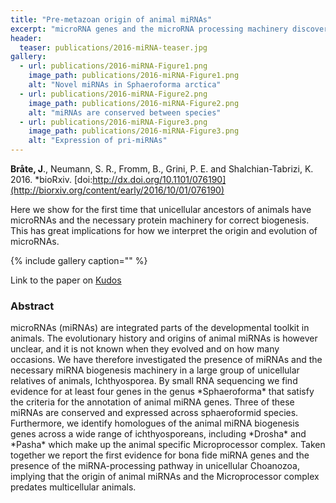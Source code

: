 ```yaml
---
title: "Pre-metazoan origin of animal miRNAs"
excerpt: "microRNA genes and the microRNA processing machinery discovered for the first time among the unicellular ancestors of animals."
header:
  teaser: publications/2016-miRNA-teaser.jpg
gallery:
  - url: publications/2016-miRNA-Figure1.png
    image_path: publications/2016-miRNA-Figure1.png
    alt: "Novel miRNAs in Sphaeroforma arctica"
  - url: publications/2016-miRNA-Figure2.png
    image_path: publications/2016-miRNA-Figure2.png
    alt: "miRNAs are conserved between species"
  - url: publications/2016-miRNA-Figure3.png
    image_path: publications/2016-miRNA-Figure3.png
    alt: "Expression of pri-miRNAs"
---
```


**Bråte, J**., Neumann, S. R., Fromm, B., Grini, P. E. and Shalchian-Tabrizi, K. 2016. *bioRxiv. [doi:http://dx.doi.org/10.1101/076190](http://biorxiv.org/content/early/2016/10/01/076190)

Here we show for the first time that unicellular ancestors of animals have microRNAs and the necessary protein machinery for correct biogenesis. This has great implications for how we interpret the origin and evolution of microRNAs.

{% include gallery caption="" %}

Link to the paper on [Kudos](https://www.growkudos.com/publications/10.1098%252Frspb.2015.1746)

<h3>Abstract</h3>
microRNAs (miRNAs) are integrated parts of the developmental toolkit in animals. The evolutionary history and origins of animal miRNAs is however unclear, and it is not known when they evolved and on how many occasions. We have therefore investigated the presence of miRNAs and the necessary miRNA biogenesis machinery in a large group of unicellular relatives of animals, Ichthyosporea. By small RNA sequencing we find evidence for at least four genes in the genus *Sphaeroforma* that satisfy the criteria for the annotation of animal miRNA genes. Three of these miRNAs are conserved and expressed across sphaeroformid species. Furthermore, we identify homologues of the animal miRNA biogenesis genes across a wide range of ichthyosporeans, including *Drosha* and *Pasha* which make up the animal specific Microprocessor complex. Taken together we report the first evidence for bona fide miRNA genes and the presence of the miRNA-processing pathway in unicellular Choanozoa, implying that the origin of animal miRNAs and the Microprocessor complex predates multicellular animals.
